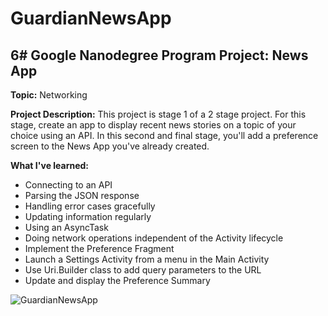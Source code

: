 # GuardianNewsApp

## **6# Google Nanodegree Program Project: News App**

**Topic:** Networking

**Project Description:** This project is stage 1 of a 2 stage project. For this stage, create an app to display recent news stories on a topic of your choice using an API. In this second and final stage, you'll add a preference screen to the News App you've already created.

**What I've learned:**
-   Connecting to an API
-   Parsing the JSON response
-   Handling error cases gracefully
-   Updating information regularly
-   Using an AsyncTask
-   Doing network operations independent of the Activity lifecycle
-   Implement the Preference Fragment
-   Launch a Settings Activity from a menu in the Main Activity
-   Use Uri.Builder class to add query parameters to the URL
-   Update and display the Preference Summary

![GuardianNewsApp](https://i.imgur.com/hnLAeTn.jpg)
